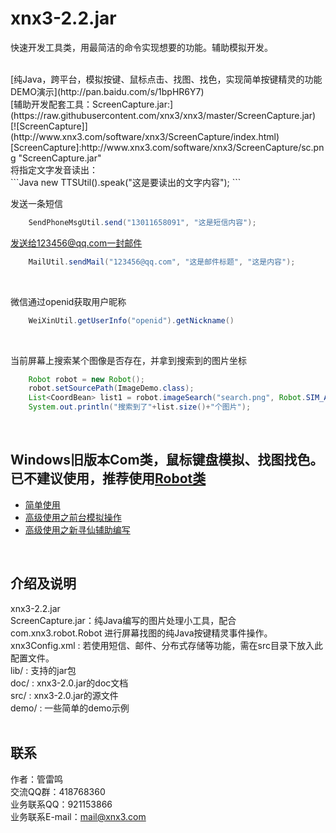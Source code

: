 # xnx3-2.2.jar

快速开发工具类，用最简洁的命令实现想要的功能。辅助模拟开发。

<br/>
[纯Java，跨平台，模拟按键、鼠标点击、找图、找色，实现简单按键精灵的功能 DEMO演示](http://pan.baidu.com/s/1bpHR6Y7)
<br/>[辅助开发配套工具：ScreenCapture.jar:](https://raw.githubusercontent.com/xnx3/xnx3/master/ScreenCapture.jar)
<br/>
[![ScreenCapture]](http://www.xnx3.com/software/xnx3/ScreenCapture/index.html)  
[ScreenCapture]:http://www.xnx3.com/software/xnx3/ScreenCapture/sc.png "ScreenCapture.jar"  
<br/>
将指定文字发音读出：<br/>
```Java
new TTSUtil().speak("这是要读出的文字内容");
```

发送一条短信<br/>
```Java
    SendPhoneMsgUtil.send("13011658091", "这是短信内容");
```
  
发送给123456@qq.com一封邮件<br/>
```Java
    MailUtil.sendMail("123456@qq.com", "这是邮件标题", "这是内容");
```
<br/>  

微信通过openid获取用户昵称<br/>
```Java
    WeiXinUtil.getUserInfo("openid").getNickname()
```
<br/>  

当前屏幕上搜索某个图像是否存在，并拿到搜索到的图片坐标<br/>
```Java
    Robot robot = new Robot();
    robot.setSourcePath(ImageDemo.class);
    List<CoordBean> list1 = robot.imageSearch("search.png", Robot.SIM_ACCURATE);
    System.out.println("搜索到了"+list.size()+"个图片");
```
<br/>  

## Windows旧版本Com类，鼠标键盘模拟、找图找色。已不建议使用，推荐使用[Robot类](http://www.xnx3.com/software/xnx3/doc/com/xnx3/robot/Robot.html)
* [简单使用](http://www.xnx3.com/doc/j2se_util/20150209/127.html)
* [高级使用之前台模拟操作](http://www.xnx3.com/doc/j2se_util/20150209/128.html)
* [高级使用之新寻仙辅助编写](http://www.xnx3.com/doc/j2se_util/20150209/129.html)
<br/>

## 介绍及说明
xnx3-2.2.jar <br/>
ScreenCapture.jar：纯Java编写的图片处理小工具，配合 com.xnx3.robot.Robot 进行屏幕找图的纯Java按键精灵事件操作。 <br/>
xnx3Config.xml : 若使用短信、邮件、分布式存储等功能，需在src目录下放入此配置文件。<br/>
lib/  : 支持的jar包<br/>
doc/  : xnx3-2.0.jar的doc文档<br/>
src/  : xnx3-2.0.jar的源文件<br/>
demo/ : 一些简单的demo示例<br/>
<br/>

## 联系
作者：管雷鸣<br/>
交流QQ群：418768360  <br/>
业务联系QQ：921153866<br/>
业务联系E-mail：mail@xnx3.com<br/>
